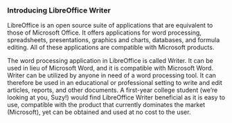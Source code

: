 
### Introducing LibreOffice Writer

LibreOffice is an open source suite of applications that are equivalent to those of Microsoft Office. It offers applications for word processing, spreadsheets, presentations, graphics and charts, databases, and formula editing. All of these applications are compatible with Microsoft products.

The word processing application in LibreOffice is called Writer. It can be used in lieu of Microsoft Word, and it is compatible with Microsoft Word. Writer can be utilized by anyone in need of a word processing tool. It can therefore be used in an educational or professional setting to write and edit articles, reports, and other documents. A first-year college student (we’re looking at you, Suzy!) would find LibreOffice Writer beneficial as it is easy to use, compatible with the product that currently dominates the market (Microsoft), yet can be obtained and used at no cost to the user.
